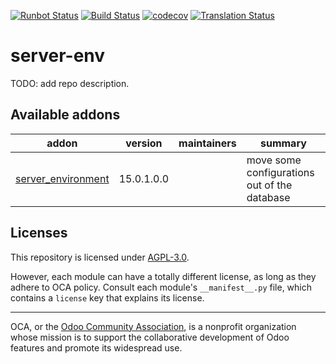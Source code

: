 [![Runbot Status](https://runbot.odoo-community.org/runbot/badge/flat/254/15.0.svg)](https://runbot.odoo-community.org/runbot/repo/github-com-oca-server-env-254)
[![Build Status](https://travis-ci.com/OCA/server-env.svg?branch=15.0)](https://travis-ci.com/OCA/server-env)
[![codecov](https://codecov.io/gh/OCA/server-env/branch/15.0/graph/badge.svg)](https://codecov.io/gh/OCA/server-env)
[![Translation Status](https://translation.odoo-community.org/widgets/server-env-15-0/-/svg-badge.svg)](https://translation.odoo-community.org/engage/server-env-15-0/?utm_source=widget)

<!-- /!\ do not modify above this line -->

# server-env

TODO: add repo description.

<!-- /!\ do not modify below this line -->

<!-- prettier-ignore-start -->

[//]: # (addons)

Available addons
----------------
addon | version | maintainers | summary
--- | --- | --- | ---
[server_environment](server_environment/) | 15.0.1.0.0 |  | move some configurations out of the database

[//]: # (end addons)

<!-- prettier-ignore-end -->

## Licenses

This repository is licensed under [AGPL-3.0](LICENSE).

However, each module can have a totally different license, as long as they adhere to OCA
policy. Consult each module's `__manifest__.py` file, which contains a `license` key
that explains its license.

----

OCA, or the [Odoo Community Association](http://odoo-community.org/), is a nonprofit
organization whose mission is to support the collaborative development of Odoo features
and promote its widespread use.
